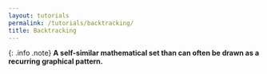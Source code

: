 ```yaml
---
layout: tutorials
permalink: /tutorials/backtracking/
title: Backtracking
---
```


{: .info .note}
**A self-similar mathematical set than can often be drawn as a recurring graphical pattern.**


